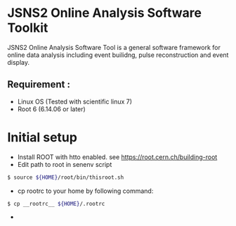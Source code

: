 # JSNS2 Online Analysis Software Toolkit
JSNS2 Online Analysis Software Tool is a general software framework for
online data analysis including event builidng, pulse reconstruction and event display.

## Requirement :
- Linux OS (Tested with scientific linux 7)
- Root 6 (6.14.06 or later)

# Initial setup
- Install ROOT with htto enabled. see https://root.cern.ch/building-root
- Edit path to root in senenv script
~~~bash
$ source ${HOME}/root/bin/thisroot.sh
~~~
- cp rootrc to your home by following command:
~~~bash
$ cp __rootrc__ ${HOME}/.rootrc
~~~
- 


